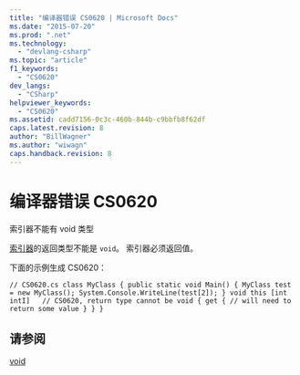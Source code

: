```yaml
---
title: "编译器错误 CS0620 | Microsoft Docs"
ms.date: "2015-07-20"
ms.prod: ".net"
ms.technology: 
  - "devlang-csharp"
ms.topic: "article"
f1_keywords: 
  - "CS0620"
dev_langs: 
  - "CSharp"
helpviewer_keywords: 
  - "CS0620"
ms.assetid: cadd7156-0c3c-460b-844b-c9bbfb8f62df
caps.latest.revision: 8
author: "BillWagner"
ms.author: "wiwagn"
caps.handback.revision: 8
---
```

# 编译器错误 CS0620
索引器不能有 void 类型  
  
 [索引器](../../csharp/programming-guide/indexers/index.md)的返回类型不能是 `void`。 索引器必须返回值。  
  
 下面的示例生成 CS0620：  
  
```  
// CS0620.cs class MyClass { public static void Main() { MyClass test = new MyClass(); System.Console.WriteLine(test[2]); } void this [int intI]   // CS0620, return type cannot be void { get { // will need to return some value } } }  
```  
  
## 请参阅  
 [void](../../csharp/language-reference/keywords/void.md)